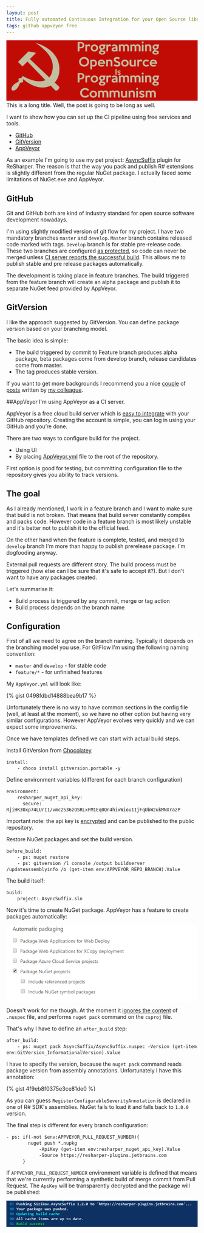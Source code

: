 ```yaml
---
layout: post
title: Fully automated Continuous Integration for your Open Source library for free
tags: github appveyor free
---
```


![open source is commumism](/images/ci-for-free/communism.png)
This is a long title. Well, the post is going to be long as well.

I want to show how you can set up the CI pipeline using free services and tools.

* [GitHub](https://github.com) 
* [GitVersion](https://github.com/GitTools/GitVersion)
* [AppVeyor](http://www.appveyor.com/) 

As an example I'm going to use my pet project: [AsyncSuffix][AsyncSuffixGitHub] plugin for ReSharper. The reason is that the way you pack and publish R# extensions is slightly different from the regular NuGet package. I actually faced some limitations of NuGet.exe and AppVeyor.

## GitHub 
Git and GitHub both are kind of industry standard for open source software development nowadays.  

I'm using slightly modified version of git flow for my project. I have two mandatory branches `master` and `develop`. 
`Master` branch contains released code marked with tags. `Develop` branch is for stable pre-release code. 
These two branches are configured [as protected][ProtectedBranches], so code can never be merged unless [CI server reports the successful build][ProtectedMerge]. This allows me to publish stable and pre release packages automatically.

The development is taking place in feature branches. The build triggered from the feature branch will create an alpha package and publish it to separate NuGet feed provided by AppVeyor.

## GitVersion

I like the approach suggested by GitVersion. You can define package version based on your branching model. 

The basic idea is simple: 

* The build triggered by commit to Feature branch produces alpha package, beta packages come from develop branch, release candidates come from master. 
* The tag produces stable version. 

If you want to get more backgrounds I recommend you a nice [couple][GVSemVer] of [posts][GVSemVer2] written by [my colleague](https://twitter.com/gusztavvargadr). 

##AppVeyor 
I'm using AppVeyor as a CI server.

AppVeyor is a free cloud build server which is [easy to integrate][AppVeyorGitHub] with your GitHub repository.
Creating the account is simple, you can log in using your GitHub and you’re done. 

There are two ways to configure build for the project. 
* Using UI 
* By placing [AppVeyor.yml](http://www.appveyor.com/docs/appveyor-yml) file to the root of the repository. 

First option is good for testing, but committing configuration file to the repository gives you ability to track versions. 

## The goal

As I already mentioned, I work in a feature branch and I want to make sure that build is not broken. 
That means that build server constantly compiles and packs code. 
However code in a feature branch is most likely unstable and it's better not to publish it to the official feed.

On the other hand when the feature is complete, tested, and merged to `develop` branch I'm more than happy to publish prerelease package.
I'm dogfooding anyway.

External pull requests are different story. The build process must be triggered (how else can I be sure that it's safe to accept it?). But I don't want to have any packages created.

Let's summarise it:

* Build process is triggered by any commit, merge or tag action
* Build process depends on the branch name

## Configuration

First of all we need to agree on the branch naming. Typically it depends on the branching model you use.
For GitFlow I'm using the following naming convention: 

* `master` and `develop` - for stable code
* `feature/*` - for unfinished features

My `AppVeyor.yml` will look like: 

{% gist 0498fdbd14888bea9b17 %}

Unfortunately there is no way to have common sections in the config file (well, at least at the moment), 
so we have no other option but having very similar configurations. However AppVeyor evolves very quickly and we can expect some improvements.

Once we have templates defined we can start with actual build steps.

Install GitVersion from [Chocolatey][ChocolateyOrg]

```
install:
    - choco install gitversion.portable -y
```

Define environment variables (different for each branch configuration)

```
environment:
    resharper_nuget_api_key:
      secure: RjiHK3Oxp74LUrI1/vmc2S36zOSRLxFM1Eq0Qn4hixWiou11jFqUbW2ukMNXrazP
```

Important note: the api key is [encrypted](https://ci.appveyor.com/tools/encrypt) and can be published to the public repository.

Restore NuGet packages and set the build version.

```
before_build:
    - ps: nuget restore
    - ps: gitversion /l console /output buildserver /updateassemblyinfo /b (get-item env:APPVEYOR_REPO_BRANCH).Value
```

The build itself:

```
build:
    project: AsyncSuffix.sln
```

Now it's time to create NuGet package. 
AppVeyor has a feature to create packages automatically: 

![CreatePackage](/images/ci-for-free/package-projects.png)

Doesn't work for me though. At the moment it [ignores the content](http://help.appveyor.com/discussions/problems/2698-when-using-publish_nuget-true-my-nuspec-is-ignored-and-it-is-packaging-the-csproj-instead) of `.nuspec` file, 
and performs `nuget pack` command on the `csproj` file. 

That's why I have to define an `after_build` step:

```
after_build:
    - ps: nuget pack AsyncSuffix/AsyncSuffix.nuspec -Version (get-item env:GitVersion_InformationalVersion).Value
```    

I have to specify the version, because the `nuget pack` command reads package version from assembly annotations. 
Unfortunately I have this annotation:

{% gist 4f9eb8f0375e3ce81de0 %}

As you can guess `RegisterConfigurableSeverityAnnotation` is declared in one of R# SDK's assemblies. NuGet fails to load it and falls back to `1.0.0` version.

The final step is different for every branch configuration:

```
- ps: if(-not $env:APPVEYOR_PULL_REQUEST_NUMBER){ 
        nuget push *.nupkg 
            -ApiKey (get-item env:resharper_nuget_api_key).Value 
            -Source https://resharper-plugins.jetbrains.com 
      }
```

If `APPVEYOR_PULL_REQUEST_NUMBER` environment variable is defined that means that we're currently performing a synthetic build of merge commit from Pull Request.
The `ApiKey` will be transparently decrypted and the package will be published:

![Success](/images/ci-for-free/pushing-package.png)

[ProtectedBranches]: https://help.github.com/articles/about-protected-branches/
[ProtectedMerge]: https://github.com/blog/2051-protected-branches-and-required-status-checks
[GVSemVer]: http://gusztavvargadr.github.io/2015/09/20/1-everyday-gitflow-and-semantic-versioning/
[GVSemVer2]: http://gusztavvargadr.github.io/2015/10/30/2-gitversion-to-the-rescue/
[AppVeyorGitHub]: http://www.appveyor.com/docs
[AsyncSuffixGitHub]: https://github.com/asizikov/AsyncSuffix
[ChocolateyOrg]: https://chocolatey.org/
[ReSharperDev]: https://www.jetbrains.com/resharper/devguide/Extensions/Packaging.html
